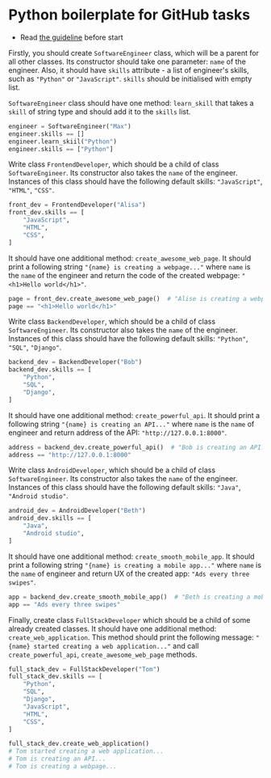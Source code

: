 # Python boilerplate for GitHub tasks

- Read [the guideline](https://github.com/mate-academy/py-task-guideline/blob/main/README.md) before start

Firstly, you should create `SoftwareEngineer` class, 
which will be a parent for all other classes. 
Its constructor should take one parameter: `name` of the 
engineer. Also, it should have `skills` attribute - 
a list of engineer's skills, such as `"Python"` or `"JavaScript"`.
`skills` should be initialised with empty list.

`SoftwareEngineer` class should have one method: `learn_skill` that 
takes a `skill` of string type and should add it to the `skills` list.

```python
engineer = SoftwareEngineer("Max")
engineer.skills == [] 
engineer.learn_skiil("Python")
engineer.skills == ["Python"] 
```

Write class `FrontendDeveloper`, 
which should be a child of class `SoftwareEngineer`. 
Its constructor also takes the `name` of the engineer. 
Instances of this class should have the following default skills:
`"JavaScript"`, `"HTML"`, `"CSS"`.

```python
front_dev = FrontendDeveloper("Alisa")
front_dev.skills == [
    "JavaScript",
    "HTML",
    "CSS",
]
```

It should have one additional method: `create_awesome_web_page`.
It should print a following string `"{name} is creating a webpage..."`
where `name` is the `name` of the engineer 
and return the code of the created webpage: `"<h1>Hello world</h1>"`.

```python
page = front_dev.create_awesome_web_page()  # "Alise is creating a webpage..."
page == "<h1>Hello world</h1>"
```

Write class `BackendDeveloper`, 
which should be a child of class `SoftwareEngineer`. 
Its constructor also takes the `name` of the engineer. 
Instances of this class should have the following default skills:
`"Python"`, `"SQL"`, `"Django"`.

```python
backend_dev = BackendDeveloper("Bob")
backend_dev.skills == [
    "Python",
    "SQL",
    "Django",
]
```

It should have one additional method: `create_powerful_api`.
It should print a following string `"{name} is creating an API..."`
where `name` is the `name` of engineer and return address of the API: `"http://127.0.0.1:8000"`.

```python
address = backend_dev.create_powerful_api()  # "Bob is creating an API..."
address == "http://127.0.0.1:8000"
```

Write class `AndroidDeveloper`, 
which should be a child of class `SoftwareEngineer`. 
Its constructor also takes the `name` of the engineer. 
Instances of this class should have the following default skills:
`"Java"`, `"Android studio"`.

```python
android_dev = AndroidDeveloper("Beth")
android_dev.skills == [
    "Java", 
    "Android studio",
]
```

It should have one additional method: `create_smooth_mobile_app`.
It should print a following string `"{name} is creating a mobile app..."`
where `name` is the `name` of engineer and return UX of the created app: `"Ads every three swipes"`.

```python
app = backend_dev.create_smooth_mobile_app()  # "Beth is creating a mobile app..."
app == "Ads every three swipes"
```

Finally, create class `FullStackDeveloper` which should be a child of some already created classes.
It should have one additional method: `create_web_application`.
This method should print the following message: `"{name} started creating a web application..."`
and call `create_powerful_api`, `create_awesome_web_page` methods.

```python
full_stack_dev = FullStackDeveloper("Tom")
full_stack_dev.skills == [
    "Python",
    "SQL",
    "Django",
    "JavaScript",
    "HTML",
    "CSS",
]

full_stack_dev.create_web_application()
# Tom started creating a web application...
# Tom is creating an API...
# Tom is creating a webpage...
```
